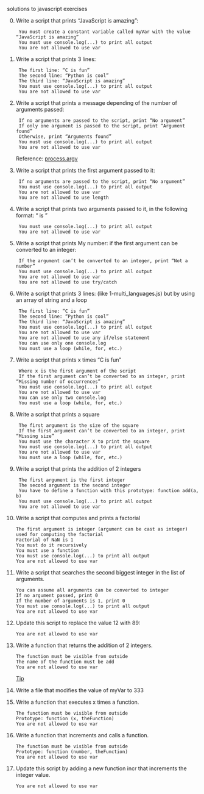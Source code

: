 solutions to javascript exercises

0. Write a script that prints “JavaScript is amazing”:

        You must create a constant variable called myVar with the value “JavaScript is amazing”
        You must use console.log(...) to print all output
        You are not allowed to use var

1. Write a script that prints 3 lines:

        The first line: “C is fun”
        The second line: “Python is cool”
        The third line: “JavaScript is amazing”
        You must use console.log(...) to print all output
        You are not allowed to use var

2. Write a script that prints a message depending of the number of arguments passed:

        If no arguments are passed to the script, print “No argument”
        If only one argument is passed to the script, print “Argument found”
        Otherwise, print “Arguments found”
        You must use console.log(...) to print all output
        You are not allowed to use var
    Reference: [process.argv](https://nodejs.org/api/process.html#process_process_argv)

3. Write a script that prints the first argument passed to it:

        If no arguments are passed to the script, print “No argument”
        You must use console.log(...) to print all output
        You are not allowed to use var
        You are not allowed to use length

4. Write a script that prints two arguments passed to it, in the following format: “ is ”

        You must use console.log(...) to print all output
        You are not allowed to use var

5. Write a script that prints My number: <first argument converted in integer> if the first argument can be converted to an integer:

        If the argument can’t be converted to an integer, print “Not a number”
        You must use console.log(...) to print all output
        You are not allowed to use var
        You are not allowed to use try/catch

6. Write a script that prints 3 lines: (like 1-multi_languages.js) but by using an array of string and a loop

        The first line: “C is fun”
        The second line: “Python is cool”
        The third line: “JavaScript is amazing”
        You must use console.log(...) to print all output
        You are not allowed to use var
        You are not allowed to use any if/else statement
        You can use only one console.log
        You must use a loop (while, for, etc.)

7. Write a script that prints x times “C is fun”

        Where x is the first argument of the script
        If the first argument can’t be converted to an integer, print “Missing number of occurrences”
        You must use console.log(...) to print all output
        You are not allowed to use var
        You can use only two console.log
        You must use a loop (while, for, etc.)

8. Write a script that prints a square

        The first argument is the size of the square
        If the first argument can’t be converted to an integer, print “Missing size”
        You must use the character X to print the square
        You must use console.log(...) to print all output
        You are not allowed to use var
        You must use a loop (while, for, etc.)

9. Write a script that prints the addition of 2 integers

        The first argument is the first integer
        The second argument is the second integer
        You have to define a function with this prototype: function add(a, b)
        You must use console.log(...) to print all output
        You are not allowed to use var

10. Write a script that computes and prints a factorial

        The first argument is integer (argument can be cast as integer) used for computing the factorial
        Factorial of NaN is 1
        You must do it recursively
        You must use a function
        You must use console.log(...) to print all output
        You are not allowed to use var

11. Write a script that searches the second biggest integer in the list of arguments.

        You can assume all arguments can be converted to integer
        If no argument passed, print 0
        If the number of arguments is 1, print 0
        You must use console.log(...) to print all output
        You are not allowed to use var

12. Update this script to replace the value 12 with 89:

        You are not allowed to use var

13. Write a function that returns the addition of 2 integers.

        The function must be visible from outside
        The name of the function must be add
        You are not allowed to use var
    [Tip](http://51elliot.blogspot.com/2012/01/simple-intro-to-nodejs-module-scope.html)

14. Write a file that modifies the value of myVar to 333

15. Write a function that executes x times a function.

        The function must be visible from outside
        Prototype: function (x, theFunction)
        You are not allowed to use var

16. Write a function that increments and calls a function.

        The function must be visible from outside
        Prototype: function (number, theFunction)
        You are not allowed to use var

17. Update this script by adding a new function incr that increments the integer value.

        You are not allowed to use var
